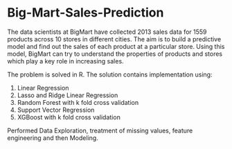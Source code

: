 # Big-Mart-Sales-Prediction

The data scientists at BigMart have collected 2013 sales data for 1559 products across 10 stores in different cities. The aim is to build a predictive model and find out the sales of each product at a particular store. Using this model, BigMart can try to understand the properties of products and stores which play a key role in increasing sales.

The problem is solved in R. The solution contains implementation using:
1. Linear Regression
2. Lasso and Ridge Linear Regression
3. Random Forest with k fold cross validation
4. Support Vector Regression
5. XGBoost with k fold cross validation

Performed Data Exploration, treatment of missing values, feature engineering and then Modeling.
